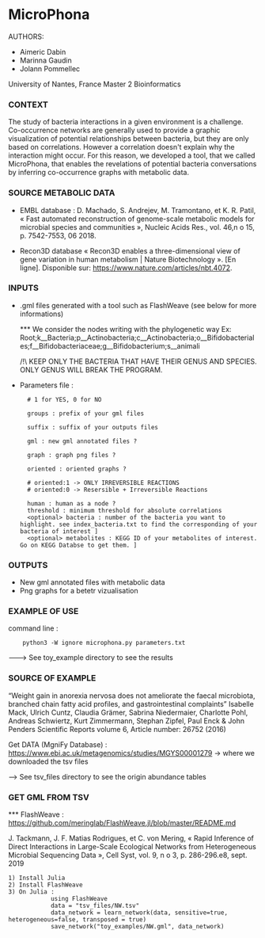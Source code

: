 # MicroPhona

AUTHORS:
- Aimeric Dabin
- Marinna Gaudin
- Jolann Pommellec

University of Nantes, France
Master 2 Bioinformatics

### CONTEXT ###
The study of bacteria interactions in a given environment is a challenge. Co-occurrence networks are generally used to provide a graphic visualization of potential relationships between bacteria, but they are only based on correlations. However a correlation doesn't explain why the interaction might occur. For this reason, we developed a tool, that we called MicroPhona, that enables the revelations of potential bacteria conversations by inferring co-occurrence graphs with metabolic data.

### SOURCE METABOLIC DATA ###
- EMBL database :
D. Machado, S. Andrejev, M. Tramontano, et K. R. Patil, « Fast automated reconstruction of genome-scale metabolic models for microbial species and communities », Nucleic Acids Res., vol. 46,n o 15, p. 7542-7553, 06 2018.

- Recon3D database
« Recon3D enables a three-dimensional view of gene variation in human metabolism | Nature Biotechnology ». [En ligne]. Disponible sur: https://www.nature.com/articles/nbt.4072. 

### INPUTS ###

- .gml files generated with a tool such as FlashWeave (see below for more informations)

	*** We consider the nodes writing with the phylogenetic way
	Ex:	Root;k__Bacteria;p__Actinobacteria;c__Actinobacteria;o__Bifidobacteriales;f__Bifidobacteriaceae;g__Bifidobacterium;s__animali

	/!\ KEEP ONLY THE BACTERIA THAT HAVE THEIR GENUS AND SPECIES. ONLY GENUS WILL BREAK THE PROGRAM.
	
- Parameters file :
	
		# 1 for YES, 0 for NO
	
		groups : prefix of your gml files
	
		suffix : suffix of your outputs files
	
		gml : new gml annotated files ?
	
		graph : graph png files ?
	
		oriented : oriented graphs ? 
	
		# oriented:1 -> ONLY IRREVERSIBLE REACTIONS
		# oriented:0 -> Resersible + Irreversible Reactions
	
		human : human as a node ?
		threshold : minimum threshold for absolute correlations
		<optional> bacteria : number of the bacteria you want to highlight. see index_bacteria.txt to find the corresponding of your bacteria of interest ]
		<optional> metabolites : KEGG ID of your metabolites of interest. Go on KEGG Databse to get them. ]

### OUTPUTS ###

- New gml annotated files with metabolic data
- Png graphs for a betetr vizualisation


### EXAMPLE OF USE ###

command line : 

		python3 -W ignore microphona.py parameters.txt

---> See toy_example directory to see the results


### SOURCE OF EXAMPLE ####

“Weight gain in anorexia nervosa does not ameliorate the faecal microbiota, branched chain fatty acid profiles, and gastrointestinal complaints” Isabelle Mack, Ulrich Cuntz, Claudia Grämer, Sabrina Niedermaier, Charlotte Pohl, Andreas Schwiertz, Kurt Zimmermann, Stephan Zipfel, Paul Enck & John Penders Scientific Reports volume 6, Article number: 26752 (2016)

Get DATA (MgniFy Database) :
https://www.ebi.ac.uk/metagenomics/studies/MGYS00001279
-> where we downloaded the tsv files

--> See tsv_files directory to see the origin abundance tables

### GET GML FROM TSV ###

*** FlashWeave : https://github.com/meringlab/FlashWeave.jl/blob/master/README.md

J. Tackmann, J. F. Matias Rodrigues, et C. von Mering, « Rapid Inference of Direct Interactions in Large-Scale Ecological Networks from Heterogeneous Microbial Sequencing Data », Cell Syst, vol. 9, n o 3, p. 286-296.e8, sept. 2019
	
	1) Install Julia
	2) Install FlashWeave
	3) On Julia :
				using FlashWeave
				data = "tsv_files/NW.tsv"
				data_network = learn_network(data, sensitive=true, heterogeneous=false, transposed = true)
				save_network("toy_examples/NW.gml", data_network)


